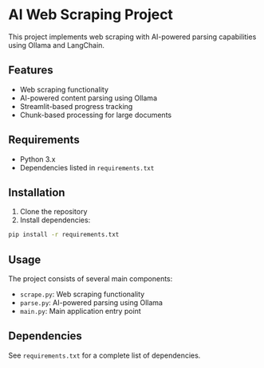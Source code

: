 # AI Web Scraping Project

This project implements web scraping with AI-powered parsing capabilities using Ollama and LangChain.

## Features

- Web scraping functionality
- AI-powered content parsing using Ollama
- Streamlit-based progress tracking
- Chunk-based processing for large documents

## Requirements

- Python 3.x
- Dependencies listed in `requirements.txt`

## Installation

1. Clone the repository
2. Install dependencies:
```bash
pip install -r requirements.txt
```

## Usage

The project consists of several main components:
- `scrape.py`: Web scraping functionality
- `parse.py`: AI-powered parsing using Ollama
- `main.py`: Main application entry point

## Dependencies

See `requirements.txt` for a complete list of dependencies. 